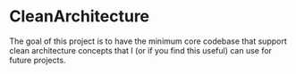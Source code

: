 # CleanArchitecture

The goal of this project is to have the minimum core codebase that support clean architecture concepts that I (or if you find this useful) can use for future projects.
